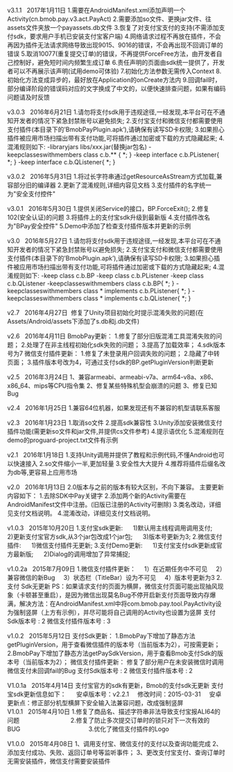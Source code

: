 v3.1.1   2017年1月11日
1.需要在AndroidManifest.xml添加声明一个Activity(cn.bmob.pay.v3.act.PayAct)
2.需要添加so文件、更换jar文件、往assets文件夹放一个payassets.db文件
3.恢复了对支付宝支付的支持(不需添加支付sdk，要求用户手机已安装支付宝客户端)
4.网络请求过程不再放在插件，不会再因为插件无法请求网络导致出现9015、9016的错误，不会再出现不回调订单的错误
5.取消10077(重复提交订单)的错误，不再提供ForceFree方法，由开发者自己控制好，避免短时间内频繁生成订单
6.责任声明的页面由sdk统一提供了，开发者可以不再展示该声明(试用demo可体验)
7.初始化方法参数无需传入Context
8.初始化方法变成异步的，最好放在Application的onCreate方法内
9.回调fail时，部分编译阶段的错误码对应的文字换成了中文的，以便快速排查问题，如果有编码问题请及时反馈

v3.0.3   2016年6月21日
1.请勿将支付sdk用于违规途径,一经发现,本平台可在不通知开发者的情况下紧急封禁账号以避免损失;
2.支付宝支付和微信支付都需要使用支付插件(本目录下的’BmobPayPlugin.apk’),请确保有读写SD卡权限;
3.如果担心插件被应用市场扫描出带有支付功能,可将插件通过加密或下载的方式隐藏起来;
4.混淆规则如下:
-libraryjars libs/xxx.jar(替换jar包名)
-keepclasseswithmembers class c.b.** { *; }
-keep interface c.b.PListener{ *; }
-keep interface c.b.QListener{ *; }

v3.0.2   2016年5月31日
1.将过长字符串通过getResourceAsStream方式加载,兼容部分旧的编译器
2.更新了混淆规则,详细内容见文档
3.支付插件的名字统一为"安全支付控件"

v3.0.1   2016年5月30日
1.提供关闭Service的接口，BP.ForceExit();
2.修复102(安全认证)的问题
3.将插件上的支付宝sdk升级到最新版
4.支付插件改名为"BPay安全控件"
5.Demo中添加了检查支付插件版本并更新的示例

v3.0   2016年5月27日
1.请勿将支付sdk用于违规途径,一经发现,本平台可在不通知开发者的情况下紧急封禁账号以避免损失;
2.支付宝支付和微信支付都需要使用支付插件(本目录下的’BmobPlugin.apk’),请确保有读写SD卡权限;
3.如果担心插件被应用市场扫描出带有支付功能,可将插件通过加密或下载的方式隐藏起来;
4.混淆规则如下:
-keep class c.b.BP
-keep class c.b.PListener
-keep class c.b.QListener
-keepclasseswithmembers class c.b.BP{ *; }
-keepclasseswithmembers class * implements c.b.PListener{ *; }
-keepclasseswithmembers class * implements c.b.QListener{ *; }

v2.7   2016年4月27日
 修复了Unity项目初始化时提示混淆失败的问题(在Assets/Android/assets下添加了s.db和j.db文件)

v2.6   2016年4月11日
BmobPay更新：
1.修复了部分旧版混淆工具混淆失败的问题；
2.处理了在非主线程初始化sdk失败的问题；
3.提高了加载效率；
4.sdk版本号为7
微信支付插件更新：
1.修复了未登录用户回调失败的问题；
2.隐藏了中转页面；
3.插件版本号改为4，可通过支付sdk的BP.getPluginVersion判断更新

v2.5   2016年3月24日
1、兼容armeabi、armeabi-v7a、arm64-v8a、x86、x86_64、mips等CPU指令集 2、修复某些特殊机型会崩溃的问题 3、修复已知Bug 

v2.4   2016年1月25日
1.兼容64位机器，如果发现还有不兼容的机型请联系客服

v2.3   2016年1月23日
1.取消so文件
2.提高sdk兼容性
3.Unity添加安装微信支付插件功能(需更新so文件和jar文件,并提供cs文件参考)
4.提示语优化
5.混淆规则在demo的proguard-project.txt文件有示例

v2.1   2016年1月18日
1.支持Unity调用并提供了教程和示例代码,不懂Android也可以快速接入
2.so文件缩小一半,更加轻量
3.安全性大大提升
4.推荐将插件后缀名改为db等,更容易上应用市场

v2.0   2016年1月13日
2.0版本与之前的版本有较大区别，不向下兼容。
主要更新内容如下：
1.去除SDK中Pay关键字
2.添加两个新的Activity需要在AndroidManifest文件中注册。(旧版已注册的Activity可删除)
3.类名改动，详细见支付文档说明。
4.混淆改动，详细见支付文档说明。

v1.0.3   2015年10月20日
1.支付宝sdk更新:     
	1)默认用主线程调用调用支付;     
	2)更新支付宝官方sdk,从3个jar包改成1个jar包;     
	3)版本号更新为3; 
2.微信支付插件:     
	1)微信支付插件无更新; 
3.支付Demo更新:     
	1)支付宝支付sdk更新成官方最新版;     
	2)Dialog的调用增加了异常捕捉; 

v1.0.2a   2015年7月09日
1.微信支付插件更新：
    1）在近期任务中不可见
    2）兼容微信的新Bug
    3）状态栏（TitleBar）设为不可见
    4）版本号更新为3
2.支付 Sdk无更新
PS：如果请求支付的页面为横屏，微信支付页面可能出现抽风现象（卡顿甚至重启），是因为微信出现莫名Bug不停开启新支付页面导致内存爆满，解决方法：在AndroidManifest.xml中将com.bmob.pay.tool.PayActivity设为强制竖屏（上方有示例），并尽可能将自己调用的Activity也设置为竖屏
支付Sdk版本号 : 2
微信支付插件版本号 : 3

v1.0.2   2015年5月12日
支付Sdk更新： 
1.BmobPay下增加了静态方法getPluginVersion，用于查看微信插件的版本号（当前版本为2），可按需更新； 
2.BmobPay下增加了静态方法getPaySdkVersion，用于查看Bmob支付Sdk的版本号（当前版本为2）； 微信支付插件更新： 修复了部分用户在未安装微信时调用微信支付未回调fail的Bug 
支付Sdk版本号 : 2 
微信支付插件版本号 : 2 

V1.0.1a   2015年4月14日
支付宝官方的sdk有更新，Bmob的支付sdk无更新 
支付宝sdk更新信息如下：     
安卓版本号：v2.2.1    
修改时间：2015-03-31    
安卓更新点：修正部分机型横屏下安全输入法兼容问题，改成强制竖屏     
          
V1.0.1   2015年4月10日
1.修复了商品名、描述字符串非法导致支付宝报ALI64的问题                              
2.修复了防止多次提交订单时的锁只对下一次有效的BUG                                        3.优化了微信支付插件的Logo 

V1.0.0   2015年4月08日
1、调用支付宝、微信支付的支付以及查询功能完成
2、添加支付成功、失败、返回订单号等监听事件；
3、更改支付宝支付、查询订单时无需安装插件，微信支付需要安装插件  

